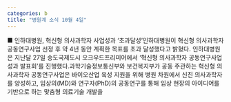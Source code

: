 ```yaml
---
categories: b
title: "병원계 소식 10월 4일"
---
```

■ 인하대병원, 혁신형 의사과학자 사업성과 ‘초과달성’인하대병원이 혁신형 의사과학자 공동연구사업 선정 후 약 4년 동안 계획한 목표를 초과 달성했다고 밝혔다. 인하대병원은 지난달 27일 송도국제도시 오크우드프리미어에서 ‘혁신형 의사과학자 공동연구사업 성과 발표회’를 진행했다.과학기술정보통신부와 보건복지부가 공동 주관하는 혁신형 의사과학자 공동연구사업은 바이오산업 육성 지원을 위해 병원 차원에서 신진 의사과학자를 양성하고, 임상의(MD)와 연구자(PhD)의 공동연구를 통해 임상 현장의 아이디어를 기반으로 하는 맞춤형 의료기술 개발을